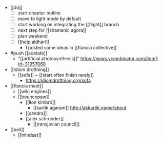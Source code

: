 - [[do]]
  - [ ] start chapter outline
  - [ ] move to light mode by default
  - [ ] start working on integrating the [[flight]] branch
  - [ ] next step for [[shamanic agora]]
  - [ ] plan weekend
  - [ ] [[help aldhari]]
    - I posted some ideas in [[flancia collective]]
- #push [[acetate]]
  - "[[artificial photosynthesis]]" https://news.ycombinator.com/item?id=31957068
- [[idiom drottning]]
  - [[sofa]] ~ [[start often finish rarely]]
    - https://idiomdrottning.org/sofa
- [[flancia meet]]
  - [[wiki engines]]
  - [[bouncepaw]]
    - [[lion kimbro]]
      - [[kartik agaram]] http://akkartik.name/about
    - [[sandra]]
    - [[alex schroeder]]
      - [[transjovian council]]
- [[neil]]
  - [[mindset]]
